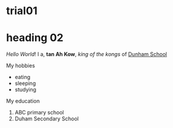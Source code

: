 # trial01
# heading 02


_Hello World_! I a, **tan Ah Kow**, _king of the kongs_ of [Dunham School](https://www.dunhamschool.org/)

My hobbies

* eating
* sleeping
* studying

My education
1. ABC primary school
2. Duham Secondary School  

